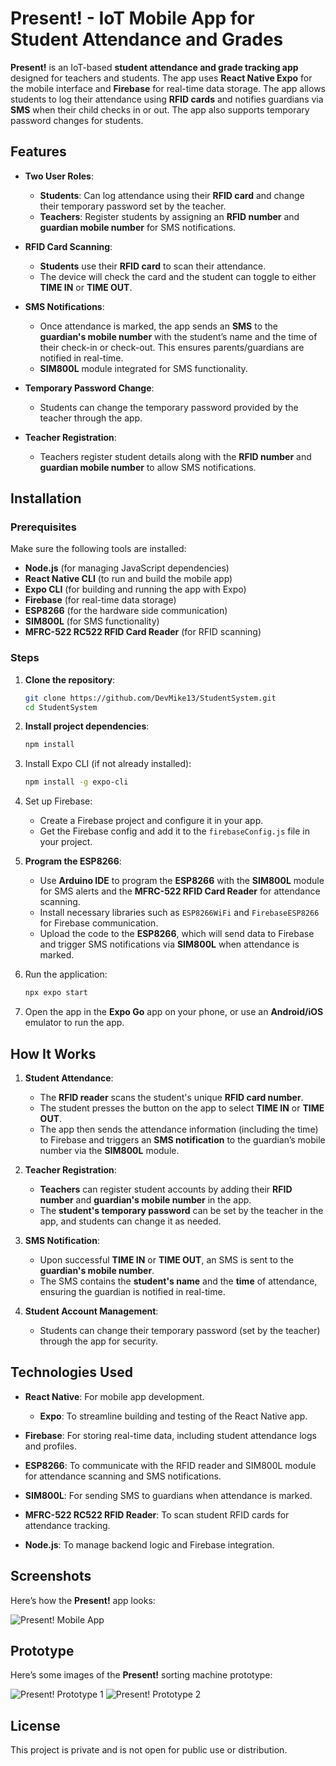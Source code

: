 # Present! - IoT Mobile App for Student Attendance and Grades

**Present!** is an IoT-based **student attendance and grade tracking app** designed for teachers and students. The app uses **React Native Expo** for the mobile interface and **Firebase** for real-time data storage. The app allows students to log their attendance using **RFID cards** and notifies guardians via **SMS** when their child checks in or out. The app also supports temporary password changes for students.

## Features

- **Two User Roles**: 
  - **Students**: Can log attendance using their **RFID card** and change their temporary password set by the teacher.
  - **Teachers**: Register students by assigning an **RFID number** and **guardian mobile number** for SMS notifications.

- **RFID Card Scanning**: 
  - **Students** use their **RFID card** to scan their attendance.
  - The device will check the card and the student can toggle to either **TIME IN** or **TIME OUT**.
  
- **SMS Notifications**: 
  - Once attendance is marked, the app sends an **SMS** to the **guardian's mobile number** with the student’s name and the time of their check-in or check-out. This ensures parents/guardians are notified in real-time.
  - **SIM800L** module integrated for SMS functionality.

- **Temporary Password Change**: 
  - Students can change the temporary password provided by the teacher through the app.
  
- **Teacher Registration**: 
  - Teachers register student details along with the **RFID number** and **guardian mobile number** to allow SMS notifications.

## Installation

### Prerequisites

Make sure the following tools are installed:

- **Node.js** (for managing JavaScript dependencies)
- **React Native CLI** (to run and build the mobile app)
- **Expo CLI** (for building and running the app with Expo)
- **Firebase** (for real-time data storage)
- **ESP8266** (for the hardware side communication)
- **SIM800L** (for SMS functionality)
- **MFRC-522 RC522 RFID Card Reader** (for RFID scanning)

### Steps

1. **Clone the repository**:

    ```bash
    git clone https://github.com/DevMike13/StudentSystem.git
    cd StudentSystem
    ```

2. **Install project dependencies**:

    ```bash
    npm install
    ```

3. Install Expo CLI (if not already installed):

    ```bash
    npm install -g expo-cli
    ```

4. Set up Firebase:
   - Create a Firebase project and configure it in your app.
   - Get the Firebase config and add it to the `firebaseConfig.js` file in your project.

5. **Program the ESP8266**:
   - Use **Arduino IDE** to program the **ESP8266** with the **SIM800L** module for SMS alerts and the **MFRC-522 RFID Card Reader** for attendance scanning.
   - Install necessary libraries such as `ESP8266WiFi` and `FirebaseESP8266` for Firebase communication.
   - Upload the code to the **ESP8266**, which will send data to Firebase and trigger SMS notifications via **SIM800L** when attendance is marked.

6. Run the application:

    ```bash
    npx expo start
    ```

7. Open the app in the **Expo Go** app on your phone, or use an **Android/iOS** emulator to run the app.

## How It Works

1. **Student Attendance**:
   - The **RFID reader** scans the student's unique **RFID card number**.
   - The student presses the button on the app to select **TIME IN** or **TIME OUT**.
   - The app then sends the attendance information (including the time) to Firebase and triggers an **SMS notification** to the guardian’s mobile number via the **SIM800L** module.

2. **Teacher Registration**:
   - **Teachers** can register student accounts by adding their **RFID number** and **guardian's mobile number** in the app.
   - The **student's temporary password** can be set by the teacher in the app, and students can change it as needed.

3. **SMS Notification**:
   - Upon successful **TIME IN** or **TIME OUT**, an SMS is sent to the **guardian's mobile number**. 
   - The SMS contains the **student's name** and the **time** of attendance, ensuring the guardian is notified in real-time.

4. **Student Account Management**:
   - Students can change their temporary password (set by the teacher) through the app for security.

## Technologies Used

- **React Native**: For mobile app development.
  - **Expo**: To streamline building and testing of the React Native app.
  
- **Firebase**: For storing real-time data, including student attendance logs and profiles.
  
- **ESP8266**: To communicate with the RFID reader and SIM800L module for attendance scanning and SMS notifications.

- **SIM800L**: For sending SMS to guardians when attendance is marked.

- **MFRC-522 RC522 RFID Reader**: To scan student RFID cards for attendance tracking.

- **Node.js**: To manage backend logic and Firebase integration.

## Screenshots

Here’s how the **Present!** app looks:

![Present! Mobile App](./assets/Present.jpg)  

## Prototype

Here’s some images of the **Present!** sorting machine prototype:

![Present! Prototype 1](./assets/Present-Machine.jpg)
![Present! Prototype 2](./assets/Present-Machine-2.jpg)


## License

This project is private and is not open for public use or distribution.
